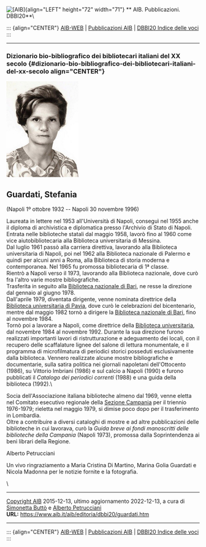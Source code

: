 ![\[AIB\]](/aib/wi/aibv72.gif){align="LEFT" height="72" width="71"}
** AIB. Pubblicazioni. DBBI20**\

::: {align="CENTER"}
[AIB-WEB](/) \| [Pubblicazioni AIB](/pubblicazioni/) \| [DBBI20 Indice
delle voci](dbbi20.htm)
:::

------------------------------------------------------------------------

### Dizionario bio-bibliografico dei bibliotecari italiani del XX secolo {#dizionario-bio-bibliografico-dei-bibliotecari-italiani-del-xx-secolo align="CENTER"}

![\[Ritratto\]](guardati.jpg)

## Guardati, Stefania

(Napoli 1º ottobre 1932 -- Napoli 30 novembre 1996)

Laureata in lettere nel 1953 all\'Università di Napoli, conseguì nel
1955 anche il diploma di archivistica e diplomatica presso l\'Archivio
di Stato di Napoli.\
Entrata nelle biblioteche statali dal maggio 1958, lavorò fino al 1960
come vice aiutobibliotecaria alla Biblioteca universitaria di Messina.\
Dal luglio 1961 passò alla carriera direttiva, lavorando alla Biblioteca
universitaria di Napoli, poi nel 1962 alla Biblioteca nazionale di
Palermo e quindi per alcuni anni a Roma, alla Biblioteca di storia
moderna e contemporanea. Nel 1965 fu promossa bibliotecaria di 1ª
classe.\
Rientrò a Napoli verso il 1973, lavorando alla Biblioteca nazionale,
dove curò fra l\'altro varie mostre bibliografiche.\
Trasferita in seguito alla [Biblioteca nazionale di
Bari](/aib/stor/teche/ba-naz.htm), ne resse la direzione dal gennaio al
giugno 1978.\
Dall\'aprile 1979, diventata dirigente, venne nominata direttrice della
[Biblioteca universitaria di Pavia](/aib/stor/teche/pv-uni.htm), dove
curò le celebrazioni del bicentenario, mentre dal maggio 1982 tornò a
dirigere la [Biblioteca nazionale di Bari](/aib/stor/teche/ba-naz.htm),
fino al novembre 1984.\
Tornò poi a lavorare a Napoli, come direttrice della [Biblioteca
universitaria](/aib/stor/teche/na-uni.htm), dal novembre 1984 al
novembre 1992. Durante la sua direzione furono realizzati importanti
lavori di ristrutturazione e adeguamento dei locali, con il recupero
delle scaffalature lignee del salone di lettura monumentale, e il
programma di microfilmatura di periodici storici posseduti
esclusivamente dalla biblioteca. Vennero realizzate alcune mostre
bibliografiche e documentarie, sulla satira politica nei giornali
napoletani dell\'Ottocento (1986), su Vittorio Imbriani (1986) e sul
calcio a Napoli (1990) e furono pubblicati il *Catalogo dei periodici
correnti* (1988) e una guida della biblioteca (1992).\

Socia dell\'Associazione italiana biblioteche almeno dal 1969, venne
eletta nel Comitato esecutivo regionale della [Sezione
Campania](/aib/stor/sezioni/cam.htm) per il triennio 1976-1979; rieletta
nel maggio 1979, si dimise poco dopo per il trasferimento in Lombardia.\
Oltre a contribuire a diversi cataloghi di mostre e ad altre
pubblicazioni delle biblioteche in cui lavorava, curò la *Guida breve ai
fondi manoscritti delle biblioteche della Campania* (Napoli 1973),
promossa dalla Soprintendenza ai beni librari della Regione.

Alberto Petrucciani

Un vivo ringraziamento a Maria Cristina Di Martino, Marina Golia
Guardati e Nicola Madonna per le notizie fornite e la fotografia.

\

------------------------------------------------------------------------

[Copyright AIB](/su-questo-sito/dichiarazione-di-copyright-aib-web/)
2015-12-13, ultimo aggiornamento 2022-12-13, a cura di [Simonetta
Buttò](/aib/redazione3.htm) e [Alberto
Petrucciani](/su-questo-sito/redazione-aib-web/)\
**URL:** https://www.aib.it/aib/editoria/dbbi20/guardati.htm

------------------------------------------------------------------------

::: {align="CENTER"}
[AIB-WEB](/) \| [Pubblicazioni AIB](/pubblicazioni/) \| [DBBI20 Indice
delle voci](dbbi20.htm)
:::
